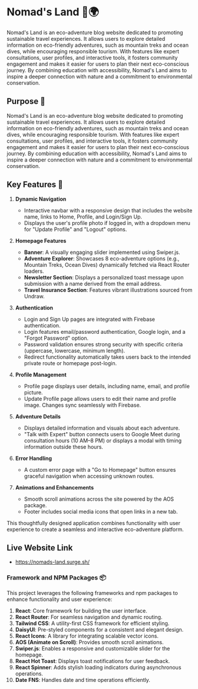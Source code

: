 # Nomad's Land 🌿🌍
Nomad's Land is an eco-adventure blog website dedicated to promoting sustainable travel experiences. It allows users to explore detailed information on eco-friendly adventures, such as mountain treks and ocean dives, while encouraging responsible tourism. With features like expert consultations, user profiles, and interactive tools, it fosters community engagement and makes it easier for users to plan their next eco-conscious journey. By combining education with accessibility, Nomad's Land aims to inspire a deeper connection with nature and a commitment to environmental conservation.


## Purpose 🌱

Nomad's Land is an eco-adventure blog website dedicated to promoting sustainable travel experiences. It allows users to explore detailed information on eco-friendly adventures, such as mountain treks and ocean dives, while encouraging responsible tourism. With features like expert consultations, user profiles, and interactive tools, it fosters community engagement and makes it easier for users to plan their next eco-conscious journey. By combining education with accessibility, Nomad's Land aims to inspire a deeper connection with nature and a commitment to environmental conservation.


## Key Features 🚀

1. **Dynamic Navigation**  
   - Interactive navbar with a responsive design that includes the website name, links to Home, Profile, and Login/Sign Up.  
   - Displays the user's profile photo if logged in, with a dropdown menu for "Update Profile" and "Logout" options.  

2. **Homepage Features**  
   - **Banner**: A visually engaging slider implemented using Swiper.js.  
   - **Adventure Explorer**: Showcases 8 eco-adventure options (e.g., Mountain Treks, Ocean Dives) dynamically fetched via React Router loaders.  
   - **Newsletter Section**: Displays a personalized toast message upon submission with a name derived from the email address.  
   - **Travel Insurance Section**: Features vibrant illustrations sourced from Undraw.  

3. **Authentication**  
   - Login and Sign Up pages are integrated with Firebase authentication.  
   - Login features email/password authentication, Google login, and a "Forgot Password" option.  
   - Password validation ensures strong security with specific criteria (uppercase, lowercase, minimum length).  
   - Redirect functionality automatically takes users back to the intended private route or homepage post-login.  

4. **Profile Management**  
   - Profile page displays user details, including name, email, and profile picture.  
   - Update Profile page allows users to edit their name and profile image. Changes sync seamlessly with Firebase.  

5. **Adventure Details**  
   - Displays detailed information and visuals about each adventure.  
   - "Talk with Expert" button connects users to Google Meet during consultation hours (10 AM–8 PM) or displays a modal with timing information outside these hours.  

6. **Error Handling**  
   - A custom error page with a "Go to Homepage" button ensures graceful navigation when accessing unknown routes.  

7. **Animations and Enhancements**  
   - Smooth scroll animations across the site powered by the AOS package.  
   - Footer includes social media icons that open links in a new tab.  

This thoughtfully designed application combines functionality with user experience to create a seamless and interactive eco-adventure platform.
## Live Website Link
- https://nomads-land.surge.sh/
### Framework and NPM Packages 📦  

This project leverages the following frameworks and npm packages to enhance functionality and user experience:  

1. **React**: Core framework for building the user interface.  
2. **React Router**: For seamless navigation and dynamic routing.  
3. **Tailwind CSS**: A utility-first CSS framework for efficient styling.  
4. **DaisyUI**: Pre-styled components for a consistent and elegant design.  
5. **React Icons**: A library for integrating scalable vector icons.  
6. **AOS (Animate on Scroll)**: Provides smooth scroll animations.  
7. **Swiper.js**: Enables a responsive and customizable slider for the homepage.  
8. **React Hot Toast**: Displays toast notifications for user feedback.  
9. **React Spinner**: Adds stylish loading indicators during asynchronous operations.  
10. **Date FNS**: Handles date and time operations efficiently.  